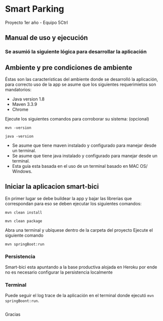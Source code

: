 # Smart Parking

Proyecto 1er año - Equipo 5Ctrl

## Manual de uso y ejecución
### Se asumió la siguiente lógica para desarrollar la aplicación



## Ambiente y pre condiciones de ambiente

Éstas son las características del ambiente donde se desarrolló la aplicación, para correcto uso de la app se asume que los siguientes requerimietos son mandatorios:

* Java version 1.8
* Maven 3.3.9
* Chrome

Ejecute los siguientes comandos para corroborar su sistema: (opcional)

```sh-session
mvn -version
```
```sh-session
java -version
```

* Se asume que tiene maven instalado y configurado para manejar desde un terminal.
* Se asume que tiene java instalado y configurado para manejar desde un terminal.
* Esta guía esta basada en el uso de un terminal basado en MAC OS/ Windows.


## Iniciar la aplicacion smart-bici
En primer lugar se debe buildear la app y bajar las librerias que correspondan para eso se deben ejecutar los siguientes comandos:

```sh-session
mvn clean install
```
```sh-session
mvn clean package
```

Abra una terminal y ubíquese dentro de la carpeta del proyecto
Ejecute el siguiente comando
```sh-session
mvn springBoot:run
```


### Persistencia
 Smart-bici esta apuntando a la base productiva alojada en Heroku por ende no es necesario configurar la persistencia localmente
 


### Terminal
Puede seguir el log trace de la aplicación en el terminal donde ejecutó `mvn springBoont:run`.

```sh-session

```

Gracias 
